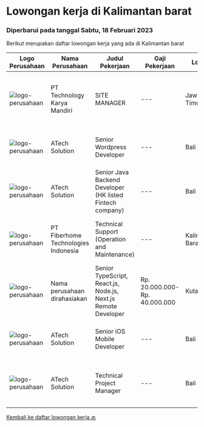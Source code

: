 
  # Lowongan kerja di Kalimantan barat

  ### Diperbarui pada tanggal Sabtu, 18 Februari 2023

  Berikut merupakan daftar lowongan kerja yang ada di Kalimantan barat

  |Logo Perusahaan | Nama Perusahaan | Judul Pekerjaan | Gaji Pekerjaan | Lokasi | Deskripsi | Tanggal diunggah | Pranala |
  | -------------- | --------------- | --------------- | --------- | --------- | -------------- | ------- | ----------- |
  |![logo-perusahaan](https://image-service-cdn.seek.com.au/298db24b0edf055238688676514e023ea85e2237/ee4dce1061f3f616224767ad58cb2fc751b8d2dc)|PT Technology Karya Mandiri|SITE MANAGER|---|Jawa Timur|SITE MANAGERPROJECT TELEKOMUNIKASI Persyaratan Khusus:  Pendidikan minimal SMU / SMK sederajat. Diutamakan memiliki pengalaman dalam pekerjaan proyek...|Selasa, 14 Februari 2023|https://www.jobstreet.co.id/id/job/site-manager-4225258?token=0~de45b73e-0e50-4a4b-a246-d7b039bae0cb&sectionRank=1&jobId=jobstreet-id-job-4225258|
|![logo-perusahaan](https://image-service-cdn.seek.com.au/01cd86444ba33e86855e0cce80ed2ebf9dcff3e2/ee4dce1061f3f616224767ad58cb2fc751b8d2dc)|ATech Solution|Senior Wordpress Developer|---|Bali|Job Responsibilities:  Build custom WordPress solutions with strict design guidelines using PHP, HTML, SASS/CSS &amp; JavaScript Assist the...|Jumat, 17 Februari 2023|https://www.jobstreet.co.id/id/job/senior-wordpress-developer-4216231?token=0~de45b73e-0e50-4a4b-a246-d7b039bae0cb&sectionRank=2&jobId=jobstreet-id-job-4216231|
|![logo-perusahaan](https://image-service-cdn.seek.com.au/01cd86444ba33e86855e0cce80ed2ebf9dcff3e2/ee4dce1061f3f616224767ad58cb2fc751b8d2dc)|ATech Solution|Senior Java Backend Developer (HK listed Fintech company)|---|Bali|Roles &amp; Responsibilities: Analyzing existing systems and business models Understanding software development lifecycle Translating client...|Jumat, 17 Februari 2023|https://www.jobstreet.co.id/id/job/senior-java-backend-developer-hk-listed-fintech-company-4208940?token=0~de45b73e-0e50-4a4b-a246-d7b039bae0cb&sectionRank=3&jobId=jobstreet-id-job-4208940|
|![logo-perusahaan](https://image-service-cdn.seek.com.au/75a0e137cbbbb6119c508c6dc1464d0ff9ef547b/ee4dce1061f3f616224767ad58cb2fc751b8d2dc)|PT Fiberhome Technologies Indonesia|Technical Support (Operation and Maintenance)|---|Kalimantan Barat|Job Description:1. Assist director to carry out work2.Translate for director and communicate with technical customer 3. Assist director to manage...|Selasa, 07 Februari 2023|https://www.jobstreet.co.id/id/job/technical-support-operation-and-maintenance-4215027?token=0~de45b73e-0e50-4a4b-a246-d7b039bae0cb&sectionRank=4&jobId=jobstreet-id-job-4215027|
|![logo-perusahaan](https://i.ibb.co/sqvTCh9/112815900-stock-vector-no-image-available-icon-flat-vector.webp)|Nama perusahaan dirahasiakan|Senior TypeScript, React.js, Node.js, Next.js Remote Developer|Rp. 20.000.000-Rp. 40.000.000|Kuta|The RoleAs a senior developer, you’ll be part of a delivery team made up of a Tech Lead, Product Manager, and other senior developers. For some...|Jumat, 10 Februari 2023|https://www.jobstreet.co.id/id/job/senior-typescript-react.js-node.js-next.js-remote-developer-4220820?token=0~de45b73e-0e50-4a4b-a246-d7b039bae0cb&sectionRank=5&jobId=jobstreet-id-job-4220820|
|![logo-perusahaan](https://image-service-cdn.seek.com.au/01cd86444ba33e86855e0cce80ed2ebf9dcff3e2/ee4dce1061f3f616224767ad58cb2fc751b8d2dc)|ATech Solution|Senior iOS Mobile Developer|---|Bali|Responsibilities: Research, design, develop, enhance, and maintain high performance iOS applications Collaborate with cross functional teams to...|Jumat, 10 Februari 2023|https://www.jobstreet.co.id/id/job/senior-ios-mobile-developer-4198404?token=0~de45b73e-0e50-4a4b-a246-d7b039bae0cb&sectionRank=6&jobId=jobstreet-id-job-4198404|
|![logo-perusahaan](https://image-service-cdn.seek.com.au/01cd86444ba33e86855e0cce80ed2ebf9dcff3e2/ee4dce1061f3f616224767ad58cb2fc751b8d2dc)|ATech Solution|Technical Project Manager|---|Bali|The job duties and responsibility of this role: Familiarity with software development methodologies and frameworks such as Agile / Scrum and Conduct...|Rabu, 18 Januari 2023|https://www.jobstreet.co.id/id/job/technical-project-manager-4188858?token=0~de45b73e-0e50-4a4b-a246-d7b039bae0cb&sectionRank=7&jobId=jobstreet-id-job-4188858|


  [Kembali ke daftar lowongan kerja 🔙](../README.md#daftar-lowongan-kerja)
  